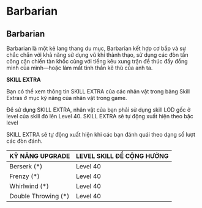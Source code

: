 # Barbarian

## Barbarian

Barbarian là một kẻ lang thang du mục, Barbarian kết hợp cơ bắp và sự chắc chắn với khả năng sử dụng vũ khí thành thạo, sử dụng các đòn tấn công cận chiến tàn khốc cùng với tiếng kêu xung trận để thúc đẩy đồng minh của mình—hoặc làm mất tinh thần kẻ thù của anh ta.

**SKILL EXTRA**

Bạn có thể xem thông tin SKILL EXTRA của các nhân vật trong bảng Skill Extras ở mục kỹ năng của nhân vật trong game.

Để sử dụng SKILL EXTRA, nhân vật của bạn phải sử dụng skill LOD gốc ở level của skill đó lên Level 40. SKILL EXTRA sẽ tự động xuất hiện theo bậc level

SKILL EXTRA sẽ tự động xuất hiện khi các bạn đánh quái theo dạng số lượt các đòn đánh.

| KỸ NĂNG UPGRADE      | LEVEL SKILL ĐỂ CỘNG HƯỞNG |
| -------------------- | ------------------------- |
| Berserk (\*)         | Level 40                  |
| Frenzy (\*)          | Level 40                  |
| Whirlwind (\*)       | Level 40                  |
| Double Throwing (\*) | Level 40                  |
